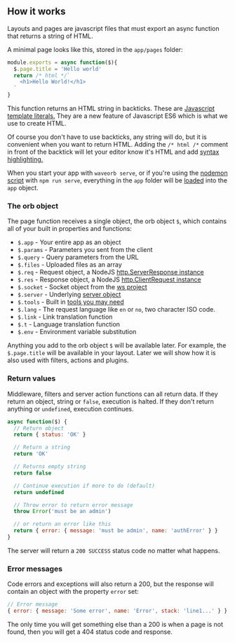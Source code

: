 ## How it works

Layouts and pages are javascript files that must export an async function that returns a string of HTML.

A minimal page looks like this, stored in the `app/pages` folder:
```js
module.exports = async function($){
  $.page.title = 'Hello world'
  return /* html */`
    <h1>Hello World!</h1>
  `
}
```
This function returns an HTML string in backticks. These are [Javascript template literals.](https://developer.mozilla.org/en-US/docs/Web/JavaScript/Reference/Template_literals) They are a new feature of Javascript ES6 which is what we use to create HTML.

Of course you don't have to use backticks, any string will do, but it is convenient when you want to return HTML. Adding the `/* html /*` comment in front of the backtick will let your editor know it's HTML and add [syntax highlighting.](https://marketplace.visualstudio.com/items?itemName=Tobermory.es6-string-html)

When you start your app with `waveorb serve`, or if you're using the [nodemon script](/doc/getting-started.html) with `npm run serve`, everything in the `app` folder will be [loaded](https://github.com/eldoy/waveorb-core/blob/master/lib/loader.js) into the `app` object.

### The orb object
The page function receives a single object, the orb object `$`, which contains all of your built in properties and functions:

* `$.app` - Your entire app as an object
* `$.params` - Parameters you sent from the client
* `$.query` - Query parameters from the URL
* `$.files` - Uploaded files as an array
* `$.req` - Request object, a NodeJS [http.ServerResponse instance](https://nodejs.org/api/http.html#http_class_http_serverresponse)
* `$.res` - Response object, a NodeJS [http.ClientRequest instance](https://nodejs.org/api/http.html#http_class_http_clientrequest)
* `$.socket` - Socket object from the [ws project](https://github.com/websockets/ws)
* `$.server` - Underlying [server object](https://github.com/eldoy/sirloin)
* `$.tools` - Built in [tools you may need](https://github.com/eldoy/presang/blob/master/lib/tools.js)
* `$.lang` - The request language like `en` or `no`, two character ISO code.
* `$.link` - Link translation function
* `$.t` - Language translation function
* `$.env` - Environment variable substitution

Anything you add to the orb object `$` will be available later. For example, the `$.page.title` will be available in your layout. Later we will show how it is also used with filters, actions and plugins.

### Return values

Middleware, filters and server action functions can all return data. If they return an object, string or `false`, execution is halted. If they don't return anything or `undefined`, execution continues.

```js
async function($) {
  // Return object
  return { status: 'OK' }

  // Return a string
  return 'OK'

  // Returns empty string
  return false

  // Continue execution if more to do (default)
  return undefined

  // Throw error to return error message
  throw Error('must be an admin')

  // or return an error like this
  return { error: { message: 'must be admin', name: 'authError' } }
}
```
The server will return a `200 SUCCESS` status code no matter what happens.

### Error messages
Code errors and exceptions will also return a 200, but the response will contain an object with the property `error` set:
```js
// Error message
{ error: { message: 'Some error', name: 'Error', stack: 'line1...' } }
```

The only time you will get something else than a 200 is when a page is not found, then you will get a 404 status code and response.
